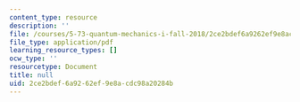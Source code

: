 ```yaml
---
content_type: resource
description: ''
file: /courses/5-73-quantum-mechanics-i-fall-2018/2ce2bdef6a9262ef9e8acdc98a20284b_MIT5_73F18_Lec20.pdf
file_type: application/pdf
learning_resource_types: []
ocw_type: ''
resourcetype: Document
title: null
uid: 2ce2bdef-6a92-62ef-9e8a-cdc98a20284b
---
```

